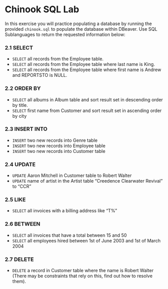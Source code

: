 # Chinook SQL Lab
In this exercise you will practice populating a database by running the provided `chinook.sql` to populate the database within DBeaver.  Use SQL Sublanguages to return the requested information below:



### 2.1 SELECT
* `SELECT` all records from the Employee table.
* `SELECT` all records from the Employee table where last name is King.
* `SELECT` all records from the Employee table where first name is Andrew and REPORTSTO is NULL.

### 2.2 ORDER BY
* `SELECT` all albums in Album table and sort result set in descending order by title.
* `SELECT` first name from Customer and sort result set in ascending order by city

### 2.3 INSERT INTO
* `INSERT` two new records into Genre table 
* `INSERT` two new records into Employee table
* `INSERT` two new records into Customer table

### 2.4 UPDATE
* `UPDATE` Aaron Mitchell in Customer table to Robert Walter
* `UPDATE` name of artist in the Artist table “Creedence Clearwater Revival” to “CCR”	

### 2.5 LIKE
* `SELECT` all invoices with a billing address like “T%” 

### 2.6 BETWEEN
* `SELECT` all invoices that have a total between 15 and 50
* `SELECT` all employees hired between 1st of June 2003 and 1st of March 2004

### 2.7 DELETE
* `DELETE` a record in Customer table where the name is Robert Walter (There may be constraints that rely on this, find out how to resolve them).

